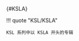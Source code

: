 [//]: # (Metadata End)

[](){#KSLA}

!!! quote "KSL/KSLA"

    KSL 系列中以 KSLA 开头的专辑

[//]: # (TXT End)

